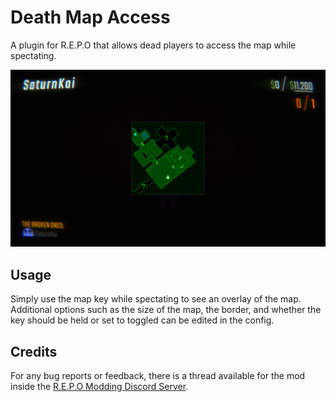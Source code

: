 # Death Map Access

A plugin for R.E.P.O that allows dead players to access the map while spectating.

![Screenshot](https://github.com/SaturnKai/DeadMapAccess/blob/main/images/screenshot.png?raw=true)

## Usage

Simply use the map key while spectating to see an overlay of the map. Additional options such as the size of the map, the border, and whether the key should be held or set to toggled can be edited in the config.

## Credits

For any bug reports or feedback, there is a thread available for the mod inside the [R.E.P.O Modding Discord Server](https://discord.gg/vPJtKhYAFe).
